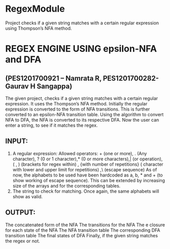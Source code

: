 # RegexModule
Project checks if a given string matches with a certain regular expression using Thompson’s NFA method.

# REGEX ENGINE USING epsilon-NFA and DFA

## (PES1201700921 – Namrata R, PES1201700282- Gaurav H Sangappa)

The given project, checks if a given string matches with a certain regular expression.
It uses the Thompson’s NFA method. Initially the regular expression is converted to the form of NFA transitions. This is further converted to an epsilon-NFA transition table. Using the algorithm to convert NFA to DFA, the NFA is converted to its respective DFA. 
Now the user can enter a string, to see if it matches the regex.

## INPUT:
1) A regular expression: 
Allowed operators: + (one or more), . (Any character),  ? (0 or 1 character),* (0 or more characters),| (or operation), ( , ) (brackets for regex within) , {with number of repetitions} ( character with lower and upper limit for repetitions) ,\ (escape sequence)
As of now, the alphabets to be used have been hardcoded as a, b, * and + (to show working of escape sequence). This can be extended by increasing size of the arrays and for the corresponding tables.
2) The string to check for matching.
Once again, the same alphabets will show as valid.

## OUTPUT:
The concatenated form of the NFA
The transitions for the NFA
The e closure for each state of the NFA
The NFA transition table
The corresponding DFA transition table
The final states of DFA
Finally, if the given string matches the regex or not. 
